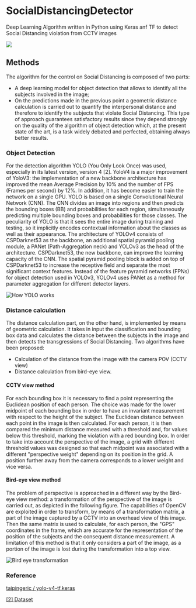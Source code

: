# SocialDistancingDetector
Deep Learning Algorithm written in Python using Keras anf TF to detect Social Distancing violation from CCTV images

![](/images/result.png)

## Methods

The algorithm for the control on Social Distancing is composed of two parts: 
* A deep learning model for object detection that allows to identify all the subjects involved in the image; 
* On the predictions made in the previous point a geometric distance calculation is carried out to quantify the interpersonal distance and therefore to identify the subjects that violate Social Distancing.
This type of approach guarantees satisfactory results since they depend strongly on the quality of the algorithm of object detection which, at the present state of the art, is a task widely debated and perfected, obtaining always better results.

### Object Detection
For the detection algorithm YOLO (You Only Look Once) was used, especially in its latest version, version 4 [2]. YoloV4 is a major improvement of YoloV3: the implementation of a new backbone architecture has improved the mean Average Precision by 10% and the number of FPS (Frames per second) by 12%. In addition, it has become easier to train the network on a single GPU. YOLO is based on a single Convolutional Neural Network (CNN). The CNN divides an image into regions and then predicts the bounding boxes (BB) and probabilities for each region, simultaneously predicting multiple bounding boxes and probabilities for those classes. The peculiarity of YOLO is that it sees the entire image during training and testing, so it implicitly encodes contextual information about the classes as well as their appearance. The architecture of YOLOv4 consists of CSPDarknet53 as the backbone, an additional spatial pyramid pooling module, a PANet (Path-Aggregation neck) and YOLOv3 as the head of the architecture. CSPDarknet53, the new backbone, can improve the learning capacity of the CNN. The spatial pyramid pooling block is added on top of CSPDarknet53 to increase the receptive field and separate the most significant context features. Instead of the feature pyramid networks (FPNs) for object detection used in YOLOv3, YOLOv4 uses PANet as a method for parameter aggregation for different detector layers.

![How YOLO works](https://www.pyimagesearch.com/wp-content/uploads/2018/11/yolo_design.jpg)

### Distance calculation
The distance calculation part, on the other hand, is implemented by means of geometric calculation. It takes in input the classification and bounding box data and calculates the distance between the subjects in the image and then detects the transgressions of Social Distancing. Two algorithms have been proposed: 
* Calculation of the distance from the image with the camera POV (CCTV view) 
* Distance calculation from bird-eye view.

#### CCTV view method
For each bounding box it is necessary to find a point representing the Euclidean position of each person. The choice was made for the lower midpoint of each bounding box in order to have an invariant measurement with respect to the height of the subject. The Euclidean distance between each point in the image is then calculated. For each person, it is then compared the minimum distance measured with a threshold and, for values below this threshold, marking the violation with a red bounding box. In order to take into account the perspective of the image, a grid with different threshold values was designed so that each midpoint was associated with a different "perspective weight" depending on its position in the grid. A position further away from the camera corresponds to a lower weight and vice versa.

#### Bird-eye view method
The problem of perspective is approached in a different way by the Bird-eye view method: a transformation of the perspective of the image is carried out, as depicted in the following figure. The capabilities of OpenCV are exploited in order to transform, by means of a transformation matrix, a part of the image captured by a CCTV into an overhead view of this image. Then the same matrix is used to calculate, for each person, the "GPS" coordinates in the frame, which are accurate for the representation of the position of the subjects and the consequent distance measurement. A limitation of this method is that it only considers a part of the image, as a portion of the image is lost during the transformation into a top view.

![Bird eye transformation](/images/transformation.png)


### Reference
[taipingeric
/
yolo-v4-tf.keras](https://github.com/taipingeric/yolo-v4-tf.keras)

[[2] Dataset](https://exposing.ai/oxford_town_centre/)

